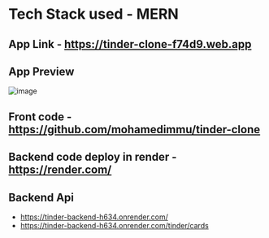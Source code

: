 # Tech Stack used - MERN

## App Link - https://tinder-clone-f74d9.web.app

## App Preview
![image](https://github.com/mohamedimmu/tinder-backend/assets/54463675/963cc576-8bc3-41be-b5ba-421d92affb5d)

## Front code - https://github.com/mohamedimmu/tinder-clone

## Backend code deploy in render - https://render.com/

## Backend Api
- https://tinder-backend-h634.onrender.com/
- https://tinder-backend-h634.onrender.com/tinder/cards